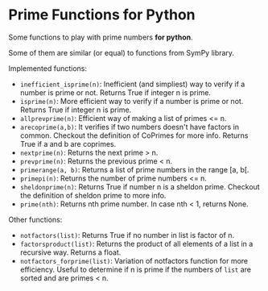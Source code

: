 # Prime Functions for Python

Some functions to play with prime numbers __for python__.

Some of them are similar (or equal) to functions from SymPy library.

Implemented functions:
- `inefficient_isprime(n)`: Inefficient (and simpliest) way to verify if a number is prime or not. Returns True if integer n is prime.
- `isprime(n)`: More efficient way to verify if a number is prime or not. Returns True if integer n is prime.
- `allprevprime(n)`: Efficient way of making a list of primes <= n.
- `arecoprime(a,b)`: It verifies if two numbers doesn't have factors in common. Checkout the definition of CoPrimes for more info. Returns True if a and b are coprimes.
- `nextprime(n)`: Returns the next prime > n.
- `prevprime(n)`: Returns the previous prime < n.
- `primerange(a, b)`: Returns a list of prime numbers in the range [a, b[.
- `primepi(n)`: Returns the number of prime numbers <= n.
- `sheldonprime(n)`: Returns True if number n is a sheldon prime. Checkout the definition of sheldon prime to more info.
- `prime(nth)`: Returns nth prime number. In case nth < 1, returns None.

Other functions:
- `notfactors(list)`: Returns True if no number in list is factor of n.
- `factorsproduct(list)`: Returns the product of all elements of a list in a recursive way. Returns a float.
- `notfactors_forprime(list)`: Variation of notfactors function for more efficiency. Useful to determine if n is prime if the numbers of `list` are sorted and are primes < n.